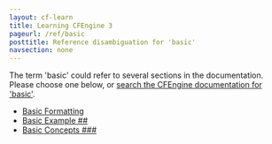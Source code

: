 ```yaml
---
layout: cf-learn
title: Learning CFEngine 3
pageurl: /ref/basic
posttitle: Reference disambiguation for 'basic'
navsection: none
---
```


The term 'basic' could refer to several sections in the documentation. Please choose one below, or
[search the CFEngine documentation for 'basic'](http://docs.cfengine.com/latest/search.html?q=basic).

- [Basic Formatting](http://docs.cfengine.com/latest/markdown-cheatsheet.html#basic-formatting)
- [Basic Example \#\#](http://docs.cfengine.com/latest/examples-example-snippets-general.html#basic-example-##)
- [Basic Concepts \#\#\#](http://docs.cfengine.com/latest/guide-design-center-configure-sketches-community.html#basic-concepts-###)
